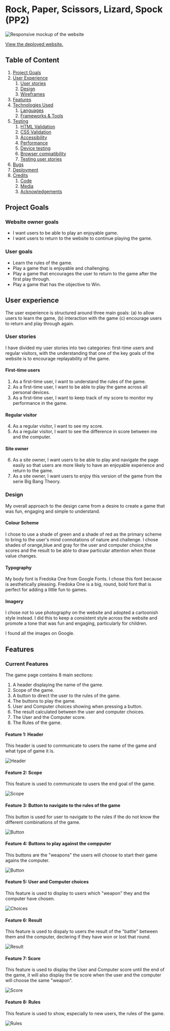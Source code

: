 # Rock, Paper, Scissors, Lizard, Spock (PP2)

![Responsive mockup of the website](../Marittie-Marittie-CI_PP2_GS.../docs/mockup/responsive-mockup.png)

[View the deployed website.](https://marittie.github.io/Marittie-CI_PP2_RPSLS/)

## Table of Content

1. [Project Goals](#project-goals)
2. [User Experience](#user-experience)
    1. [User stories](#user-stories)
    2. [Design](#design)
    3. [Wireframes](#wireframes)
3. [Features](#features)
4. [Technologies Used](#technologies-used)
    1. [Languages](#languages)
    2. [Frameworks & Tools](#frameworks,-libraries-and-other-tools)
5. [Testing](#testing)
    1. [HTML Validation](#HTML-validation)
    2. [CSS Validation](#CSS-validation)
    3. [Accessibility](#accessibility)
    4. [Performance](#performance)
    5. [Device testing](#performing-tests-on-various-devices)
    6. [Browser compatibility](#browser-compatability)
    7. [Testing user stories](#testing-user-stories)
6. [Bugs](#Bugs-found-and-resolved-during-development)
7. [Deployment](#deployment)
8. [Credits](#credits)
    1. [Code](#code)
    2. [Media](#media)
    3. [Acknowledgements](#acknowledgements)

## Project Goals

### Website owner goals

- I want users to be able to play an enjoyable game. 
- I want users to return to the website to continue playing the game. 

### User goals

- Learn the rules of the game. 
- Play a game that is enjoyable and challenging. 
- Play a game that encourages the user to return to the game after the first play through. 
- Play a game that has the objective to Win.

## User experience

The user experience is structured around three main goals: (a) to allow users to learn the game, (b) interaction with the game (c) encourage users to return and play through again. 

### User stories

I have divided my user stories into two categories: first-time users and regular visitors, with the understanding that one of the key goals of the website is to encourage replayability of the game.

#### First-time users

1. As a first-time user, I want to understand the rules of the game. 
2. As a first-time user, I want to be able to play the game across all personal devices. 
3. As a first-time user, I want to keep track of my score to monitor my performance in the game. 

#### Regular visitor
 
4. As a regular visitor, I want to see my score. 
5. As a regular visitor, I want to see the difference in score between me and the computer.

#### Site owner

6. As a site owner, I want users to be able to play and navigate the page easily so that users are more likely to have an enjoyable experience and return to the game.
7. As a site owner, I want users to enjoy this version of the game from the serie Big Bang Theory.

### Design 

My overall approach to the design came from a desire to create a game that was fun, engaging and simple to understand.

#### Colour Scheme

I chose to use a shade of green and a shade of red as the primary scheme to bring to the user's mind connotations of nature and challenge. I chose shades of orange,blue and gray for the user and computer choice,the scores and the result to be able to draw particular attention when those value changes.

#### Typography

My body font is Fredoka One from Google Fonts. I chose this font because is aesthetically pleasing. Fredoka One is a big, round, bold font that is perfect for adding a little fun to games.

#### Imagery

I chose not to use photography on the website and adopted a cartoonish style instead. I did this to keep a consistent style across the website and promote a tone that was fun and engaging, particularly for children.

I found all the images on Google.

## Features

### Current Features

The game page contains 8 main sections: 

1. A header displaying the name of the game.
2. Scope of the game.
3. A button to direct the user to the rules of the game.
4. The buttons to play the game.
5. User and Computer choices showing when pressing a button.
6. The result calculated between the user and computer choices.
7. The User and the Computer score.
8. The Rules of the game.

#### Feature 1: Header

This header is used to communicate to users the name of the game and what type of game it is.

![Header](../Marittie-Marittie-CI_PP2_GS.../docs/features/header.png)

#### Feature 2: Scope

This feature is used to communicate to users the end goal of the game.

![Scope](../Marittie-Marittie-CI_PP2_GS.../docs/features/scope.png)

#### Feature 3: Button to navigate to the rules of the game

This button is used for user to navigate to the rules if the do not know the different combinations of the game.

![Button](../Marittie-Marittie-CI_PP2_GS.../docs/features/button-rules.png)

#### Feature 4: Buttons to play against the compputer

This buttons are the "weapons" the users will choose to start their game agains the computer.

![Button](../Marittie-Marittie-CI_PP2_GS.../docs/features/buttons-weapons.png)

#### Feature 5: User and Computer choices

This feature is used to display to users which "weapon" they and the computer have chosen.

![Choices](../Marittie-Marittie-CI_PP2_GS.../docs/features/choices.png)

#### Feature 6: Result

This feature is used to dispaly to users the result of the "battle" between them and the computer, declering if they have won or lost that round.

![Result](../Marittie-Marittie-CI_PP2_GS.../docs/features/result.png)

#### Feature 7: Score

This feature is used to display the User and Computer score until the end of the game, it will also display the tie score when the user and the computer will choose the same "weapon".

![Score](../Marittie-Marittie-CI_PP2_GS.../docs/features/score.png)

#### Feature 8: Rules

This feature is used to show, especially to new users, the rules of the game.

![Rules](../Marittie-Marittie-CI_PP2_GS.../docs/features/rules.png)

